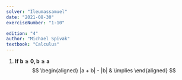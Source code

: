 ```yaml
---
solver: "Ileumassamuel"
date: "2021-08-30"
exerciseNumber: "1-10"

edition: "4"
author: "Michael Spivak"
textbook: "Calculus"
---
```


1.  **If** $\bm{b \geq 0, b \geq a}$ 
$$
\begin{aligned}
|a + b| - |b| & \implies 
\end{aligned}
$$
